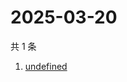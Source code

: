 # 2025-03-20

共 1 条

<!-- BEGIN -->
<!-- 最后更新时间 Thu Mar 20 2025 11:05:25 GMT+0800 (China Standard Time) -->

1. [undefined](https://www.zhihu.com/search?q=undefined)

<!-- END -->

